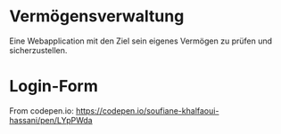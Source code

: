 # Vermögensverwaltung
Eine Webapplication mit den Ziel sein eigenes Vermögen zu prüfen und sicherzustellen.

# Login-Form 
From codepen.io: https://codepen.io/soufiane-khalfaoui-hassani/pen/LYpPWda 
